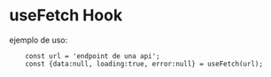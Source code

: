 # useFetch Hook

ejemplo de uso:

```
    const url = 'endpoint de una api';
    const {data:null, loading:true, error:null} = useFetch(url);
```
